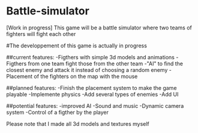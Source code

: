 # Battle-simulator
 [Work in progress] This game will be a battle simulator where two teams of fighters will fight each other

#The developpement of this game is actually in progress

##current features:
-Figthers with simple 3d models and animations
-Figthers from one team fight those from the other team
-"AI" to find the closest enemy and attack it instead of choosing a random enemy
-Placement of the fighters on the map with the mouse

##planned features:
-Finish the placement system to make the game playable
-Implemente physics
-Add several types of enemies
-Add UI

##potential features:
-improved AI
-Sound and music
-Dynamic camera system
-Control of a figther by the player

Please note that I made all 3d models and textures myself
